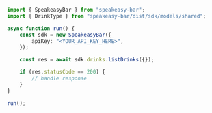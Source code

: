 <!-- Start SDK Example Usage [usage] -->
```typescript
import { SpeakeasyBar } from "speakeasy-bar";
import { DrinkType } from "speakeasy-bar/dist/sdk/models/shared";

async function run() {
    const sdk = new SpeakeasyBar({
        apiKey: "<YOUR_API_KEY_HERE>",
    });

    const res = await sdk.drinks.listDrinks({});

    if (res.statusCode == 200) {
        // handle response
    }
}

run();

```
<!-- End SDK Example Usage [usage] -->